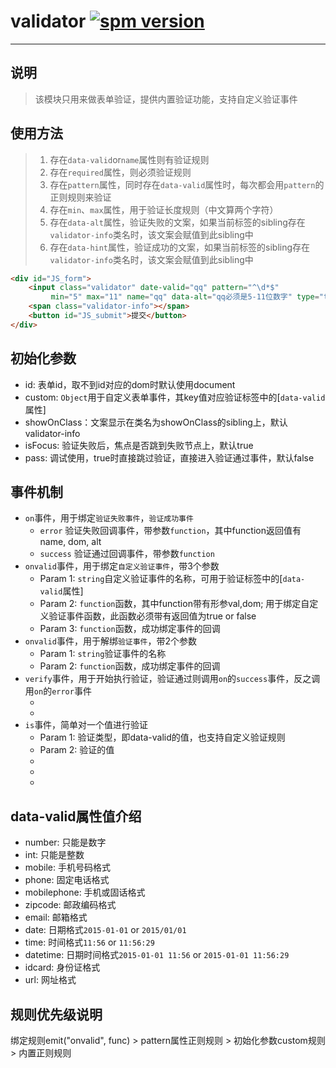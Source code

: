 # validator [![spm version](https://moekit.timo.today/badge/validator)](https://moekit.timo.today/package/validator)

---

## 说明
> 该模块只用来做表单验证，提供内置验证功能，支持自定义验证事件

## 使用方法
> 1. 存在`data-valid`or`name`属性则有验证规则
> 2. 存在`required`属性，则必须验证规则
> 3. 存在`pattern`属性，同时存在`data-valid`属性时，每次都会用`pattern`的正则规则来验证
> 4. 存在`min`、`max`属性，用于验证长度规则（中文算两个字符）
> 5. 存在`data-alt`属性，验证失败的文案，如果当前标签的sibling存在`validator-info`类名时，该文案会赋值到此sibling中
> 6. 存在`data-hint`属性，验证成功的文案，如果当前标签的sibling存在`validator-info`类名时，该文案会赋值到此sibling中

```html
<div id="JS_form">
	<input class="validator" date-valid="qq" pattern="^\d*$"
		 min="5" max="11" name="qq" data-alt="qq必须是5-11位数字" type="text" />
	<span class="validator-info"></span>
	<button id="JS_submit">提交</button>
</div>
```

## 初始化参数
+ id: 表单id，取不到id对应的dom时默认使用document
+ custom: `Object`用于自定义表单事件，其key值对应验证标签中的[`data-valid`属性]
+ showOnClass：文案显示在类名为showOnClass的sibling上，默认validator-info
+ isFocus: 验证失败后，焦点是否跳到失败节点上，默认true
+ pass: 调试使用，true时直接跳过验证，直接进入验证通过事件，默认false

## 事件机制
+ `on`事件，用于绑定`验证失败事件`，`验证成功事件`
	+ `error` 验证失败回调事件，带参数`function`，其中function返回值有name, dom, alt
	+ `success` 验证通过回调事件，带参数`function`
+ `onvalid`事件，用于绑定`自定义验证事件`，带3个参数
	+ Param 1: `string`自定义验证事件的名称，可用于验证标签中的[`data-valid`属性]
	+ Param 2: `function`函数，其中function带有形参val,dom; 用于绑定自定义验证事件函数，此函数必须带有返回值为true or false
	+ Param 3: `function`函数，成功绑定事件的回调
+ `onvalid`事件，用于解绑`验证事件`，带2个参数
	+ Param 1: `string`验证事件的名称
	+ Param 2: `function`函数，成功绑定事件的回调
+ `verify`事件，用于开始执行验证，验证通过则调用`on`的`success`事件，反之调用`on`的`error`事件
	+ [Param 1]: `function`用于验证通过回调，会阻止`on`的`success`事件的调用
	+ [Param 2]: 调试使用，`true`时直接跳过验证，直接进入验证通过事件
+ `is`事件，简单对一个值进行验证
	+ Param 1: 验证类型，即data-valid的值，也支持自定义验证规则
	+ Param 2: 验证的值
	+ [Param 3]: 验证的值的字符长度最小值min
	+ [Param 4]: 验证的值的字符长度最大值max
	+ [Param 5]: 传入dom对象，专用于自定义验证规则可能使用到的对象

## data-valid属性值介绍
+ number: 只能是数字
+ int: 只能是整数
+ mobile: 手机号码格式
+ phone: 固定电话格式
+ mobilephone: 手机或固话格式
+ zipcode: 邮政编码格式
+ email: 邮箱格式
+ date: 日期格式`2015-01-01` or `2015/01/01`
+ time: 时间格式`11:56` or `11:56:29`
+ datetime: 日期时间格式`2015-01-01 11:56` or `2015-01-01 11:56:29`
+ idcard: 身份证格式 
+ url: 网址格式 

## 规则优先级说明
绑定规则emit("onvalid", func) > pattern属性正则规则 > 初始化参数custom规则 > 内置正则规则
